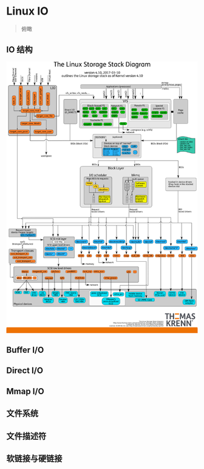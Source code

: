 # Linux IO

> 俯瞰

## IO 结构

![linux io](image/linuxio.png)


## Buffer I/O


## Direct I/O


## Mmap I/O


## 文件系统


## 文件描述符


## 软链接与硬链接


## 